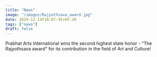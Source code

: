 ```yaml
---
title: "News"
image: "/images/Rajyothsava_award.jpg"
date: 2019-12-14T16:07:45+05:30
tags: ["news"]
draft: false
---
```


Prabhat Arts International wins the second highest state honor - "The Rajyothsava award" for its contribution in the field of Art and Culture!
